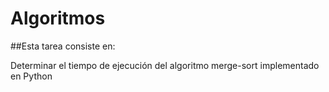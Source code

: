 # Algoritmos

##Esta tarea consiste en:

Determinar el tiempo de ejecución del algoritmo merge-sort implementado en Python
